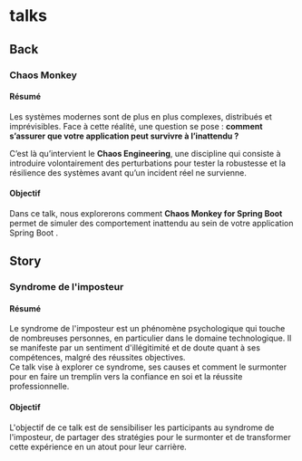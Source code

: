 # talks
## Back
### Chaos Monkey
#### Résumé
Les systèmes modernes sont de plus en plus complexes, distribués et imprévisibles. Face à cette réalité, une question se pose : **comment s’assurer que votre application peut survivre à l’inattendu ?**

C’est là qu’intervient le **Chaos Engineering**, une discipline qui consiste à introduire volontairement des perturbations pour tester la robustesse et la résilience des systèmes avant qu’un incident réel ne survienne.

#### Objectif
Dans ce talk, nous explorerons comment **Chaos Monkey for Spring Boot** permet de simuler des comportement inattendu au sein de votre application Spring Boot .

## Story
### Syndrome de l'imposteur
#### Résumé
Le syndrome de l'imposteur est un phénomène psychologique qui touche de nombreuses personnes, en particulier dans le domaine technologique. Il se manifeste par un sentiment d'illégitimité et de doute quant à ses compétences, malgré des réussites objectives.<br> Ce talk vise à explorer ce syndrome, ses causes et comment le surmonter pour en faire un tremplin vers la confiance en soi et la réussite professionnelle.

#### Objectif
L'objectif de ce talk est de sensibiliser les participants au syndrome de l'imposteur, de partager des stratégies pour le surmonter et de transformer cette expérience en un atout pour leur carrière.